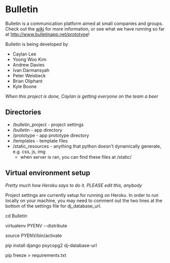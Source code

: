 Bulletin
========

Bulletin is a communication platform aimed at small companies and groups. Check out the [wiki](https://github.com/caylan/Bulletin/wiki) for more information, or see what we have running so far at http://www.bulletinapp.net/prototype!

Bulletin is being developed by 
- Caylan Lee  
- Yoong Woo Kim  
- Andrew Davies  
- Ivan Darmansyah  
- Peter Weisbeck  
- Brian Oliphant  
- Kyle Boone  

*When this project is done, Caylan is getting everyone on the team a beer*

## Directories

* /bulletin_project - project settings
* /bulletin - app directory
* /prototype - app prototype directory
* /templates - template files
* /static_resources - anything that python doesn't dynamically generate, e.g. css, js, img
  * when server is ran, you can find these files at /static/

## Virtual environment setup
*Pretty much how Heroku says to do it. PLEASE edit this, anybody*

Project settings are currently setup for running on Heroku. In order to run locally on your machine, 
you may need to comment out the two lines at the bottom of the settings file for dj_database_url.

cd Bulletin

virtualenv PYENV --distribute

source PYENV/bin/activate

pip install django psycopg2 dj-database-url

pip freeze > requirements.txt
